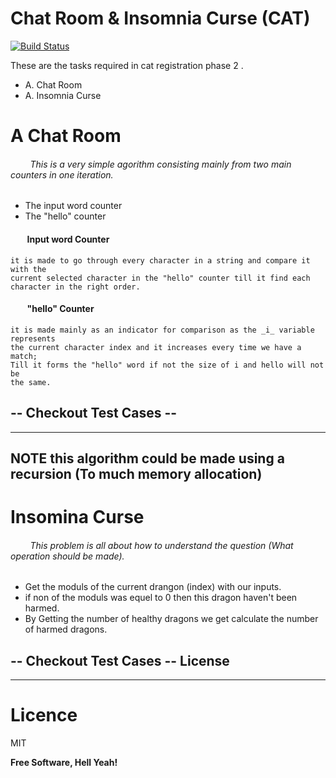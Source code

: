 # Chat Room & Insomnia Curse (CAT)

[![Build Status](https://travis-ci.org/joemccann/dillinger.svg?branch=master)](https://travis-ci.org/joemccann/dillinger)

These are the tasks required in cat registration phase 2 .

  - A. Chat Room
  - A. Insomnia Curse

# A Chat Room

###### &nbsp;&nbsp;&nbsp;&nbsp; &nbsp;&nbsp; This is a very simple agorithm consisting mainly from two main counters in one iteration.
- The input word counter
- The "hello" counter

#### &nbsp;&nbsp;&nbsp;&nbsp; &nbsp;&nbsp; Input word Counter
    it is made to go through every character in a string and compare it with the 
    current selected character in the "hello" counter till it find each character in the right order.
#### &nbsp;&nbsp;&nbsp;&nbsp; &nbsp;&nbsp; "hello" Counter
    it is made mainly as an indicator for comparison as the _i_ variable represents
    the current character index and it increases every time we have a match;
    Till it forms the "hello" word if not the size of i and hello will not be
    the same.
## -- Checkout Test Cases -- 
---
**NOTE**
 this algorithm could be made using a recursion (To much memory allocation)
---

# Insomina Curse

###### &nbsp;&nbsp;&nbsp;&nbsp; &nbsp;&nbsp; This problem is all about how to understand the question (What operation should be made).
- Get the moduls of the current drangon (index) with our inputs.
- if non of the moduls was equel to 0 then this dragon haven't been harmed.
- By Getting the number of healthy dragons we get calculate the number of harmed dragons.

## -- Checkout Test Cases -- License
----
# Licence
MIT


**Free Software, Hell Yeah!**
